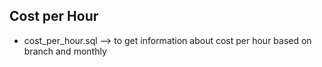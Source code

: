 ## Cost per Hour
- cost_per_hour.sql --> to get information about cost per hour based on branch and monthly